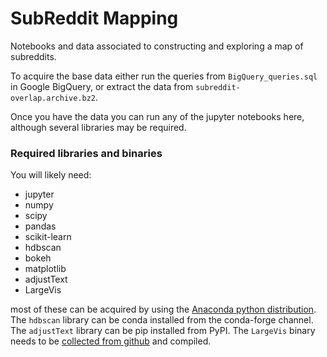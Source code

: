 # SubReddit Mapping

Notebooks and data associated to constructing and exploring a map of subreddits.

To acquire the base data either run the queries from ``BigQuery_queries.sql`` in Google BigQuery, or extract the data from ``subreddit-overlap.archive.bz2``.

Once you have the data you can run any of the jupyter notebooks here, although several libraries may be required.

### Required libraries and binaries

You will likely need:

* jupyter
* numpy
* scipy
* pandas
* scikit-learn
* hdbscan
* bokeh
* matplotlib
* adjustText
* LargeVis

most of these can be acquired by using the [Anaconda python distribution](https://www.continuum.io/downloads). The ``hdbscan`` library can be conda installed from the conda-forge channel. The ``adjustText`` library can be pip installed from PyPI. The ``LargeVis`` binary needs to be [collected from github](https://github.com/lferry007/LargeVis) and compiled.

